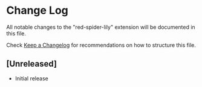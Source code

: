 # Change Log

All notable changes to the "red-spider-lily" extension will be documented in this file.

Check [Keep a Changelog](http://keepachangelog.com/) for recommendations on how to structure this file.

## [Unreleased]

- Initial release
